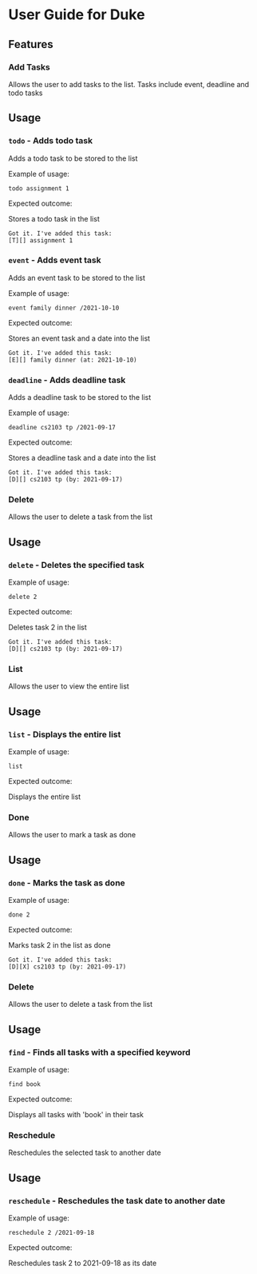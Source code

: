# User Guide for Duke

## Features 

### Add Tasks

Allows the user to add tasks to the list. Tasks include event, deadline and todo tasks

## Usage

### `todo` - Adds todo task

Adds a todo task to be stored to the list

Example of usage: 

`todo assignment 1`

Expected outcome:

Stores a todo task in the list

```
Got it. I've added this task:
[T][] assignment 1
```

### `event` - Adds event task

Adds an event task to be stored to the list

Example of usage: 

`event family dinner /2021-10-10`

Expected outcome:

Stores an event task and a date into the list

```
Got it. I've added this task:
[E][] family dinner (at: 2021-10-10)
```
### `deadline` - Adds deadline task

Adds a deadline task to be stored to the list

Example of usage: 

`deadline cs2103 tp /2021-09-17`

Expected outcome:

Stores a deadline task and a date into the list

```
Got it. I've added this task:
[D][] cs2103 tp (by: 2021-09-17)
```

### Delete

Allows the user to delete a task from the list

## Usage

### `delete` - Deletes the specified task

Example of usage: 

`delete 2`

Expected outcome:

Deletes task 2 in the list

```
Got it. I've added this task:
[D][] cs2103 tp (by: 2021-09-17)
```

### List

Allows the user to view the entire list

## Usage

### `list` - Displays the entire list

Example of usage: 

`list`

Expected outcome:

Displays the entire list

### Done

Allows the user to mark a task as done

## Usage

### `done` - Marks the task as done

Example of usage: 

`done 2`

Expected outcome:

Marks task 2 in the list as done

```
Got it. I've added this task:
[D][X] cs2103 tp (by: 2021-09-17)
```
### Delete

Allows the user to delete a task from the list

## Usage

### `find` - Finds all tasks with a specified keyword

Example of usage: 

`find book`

Expected outcome:

Displays all tasks with 'book' in their task

### Reschedule

Reschedules the selected task to another date

## Usage

### `reschedule` - Reschedules the task date to another date

Example of usage: 

`reschedule 2 /2021-09-18`

Expected outcome:

Reschedules task 2 to 2021-09-18 as its date
